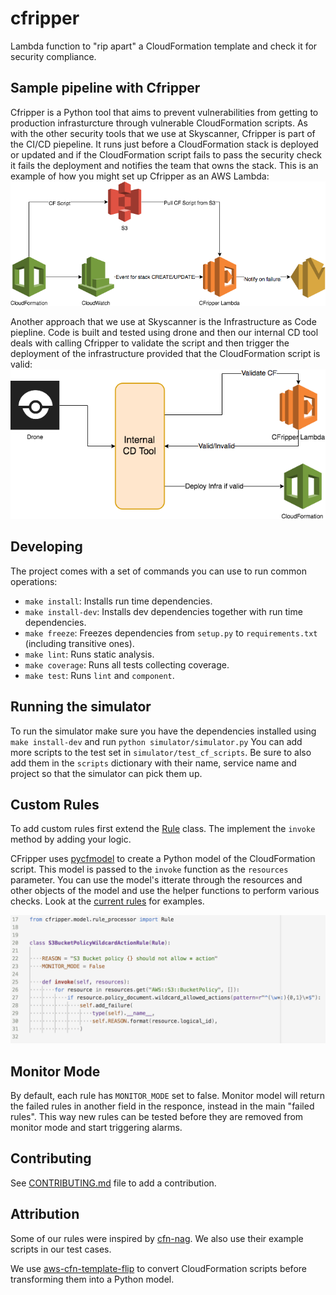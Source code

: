 # cfripper

Lambda function to "rip apart" a CloudFormation template and check it for security compliance.

## Sample pipeline with Cfripper

Cfripper is a Python tool that aims to prevent vulnerabilities from getting to production infrasturcture through vulnerable CloudFormation scripts. As with the other security tools that we use at Skyscanner, Cfripper is part of the CI/CD piepeline. It runs just before a CloudFormation stack is deployed or updated and if the CloudFormation script fails to pass the security check it fails the deployment and notifies the team that owns the stack. This is an example of how you might set up Cfripper as an AWS Lambda:
![CfripperPipeline](docs/images/cfripper.png)

Another approach that we use at Skyscanner is the Infrastructure as Code piepline. Code is built and tested using drone and then our internal CD tool deals with calling Cfripper to validate the script and then trigger the deployment of the infrastructure provided that the CloudFormation script is valid:
![CfripperPipeline](docs/images/cfripper2.png)

## Developing

The project comes with a set of commands you can use to run common operations:

- `make install`: Installs run time dependencies.
- `make install-dev`: Installs dev dependencies together with run time dependencies.
- `make freeze`: Freezes dependencies from `setup.py` to `requirements.txt` (including transitive ones).
- `make lint`: Runs static analysis.
- `make coverage`: Runs all tests collecting coverage.
- `make test`: Runs `lint` and `component`.


## Running the simulator

To run the simulator make sure you have the dependencies installed using `make install-dev` and run `python simulator/simulator.py`
You can add more scripts to the test set in `simulator/test_cf_scripts`.
Be sure to also add them in the `scripts` dictionary with their name, service name and project so that the simulator can pick them up.

## Custom Rules

To add custom rules first extend the [Rule](cfripper/model/rule_processor.py) class. The implement the `invoke` method by adding your logic.

CFripper uses [pycfmodel](https://github.com/Skyscanner/pycfmodel) to create a Python model of the CloudFormation script. This model is passed to the `invoke` function as the `resources` parameter. You can use the model's itterate through the resources and other objects of the model and use the helper functions to perform various checks. Look at the [current rules](cfripper/rules) for examples.

![CfripperRule](docs/images/rule.png)

## Monitor Mode
By default, each rule has `MONITOR_MODE` set to false. Monitor model will return the failed rules in another field in the responce, instead in the main "failed rules". This way new rules can be tested before they are removed from monitor mode and start triggering alarms.

## Contributing

See [CONTRIBUTING.md](CONTRIBUTING.md) file to add a contribution.

## Attribution
Some of our rules were inspired by [cfn-nag](https://github.com/stelligent/cfn_nag). We also use their example scripts in our test cases.

We use [aws-cfn-template-flip](https://github.com/awslabs/aws-cfn-template-flip) to convert CloudFormation scripts before transforming them into a Python model.
